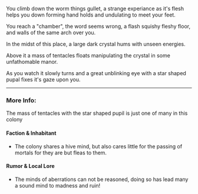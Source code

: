 You climb down the worm things gullet, a strange experiance as it's flesh helps you down forming hand holds and undulating to meet your feet.

You reach a "chamber", the word seems wrong, a flash squishy fleshy floor, and walls of the same arch over you. 

In the midst of this place, a large dark crystal hums with unseen energies.

Above it a mass of tentacles floats manipulating the crystal in some unfathomable manor.

As you watch it slowly turns and a great unblinking eye with a star shaped pupal fixes it's gaze upon you.

---

### More Info:

The mass of tentacles with the star shaped pupil is just one of many in this colony 

#### Faction & Inhabitant

* The colony shares a hive mind, but also cares little for the passing of mortals for they are but fleas to them.

#### Rumor & Local Lore

* The minds of aberrations can not be reasoned, doing so has lead many a sound mind to madness and ruin!
